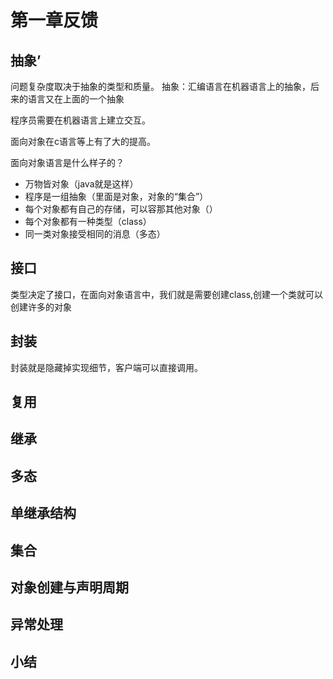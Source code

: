 # 第一章反馈

## 抽象’

问题复杂度取决于抽象的类型和质量。
抽象：汇编语言在机器语言上的抽象，后来的语言又在上面的一个抽象

程序员需要在机器语言上建立交互。

面向对象在c语言等上有了大的提高。

面向对象语言是什么样子的？

- 万物皆对象（java就是这样）
- 程序是一组抽象（里面是对象，对象的“集合”）
- 每个对象都有自己的存储，可以容那其他对象（）
- 每个对象都有一种类型（class）
- 同一类对象接受相同的消息（多态）

## 接口

类型决定了接口，在面向对象语言中，我们就是需要创建class,创建一个类就可以创建许多的对象

## 封装

封装就是隐藏掉实现细节，客户端可以直接调用。

## 复用

## 继承

## 多态

## 单继承结构

## 集合

## 对象创建与声明周期

## 异常处理

## 小结
